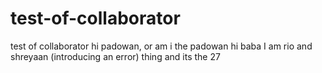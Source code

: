 # test-of-collaborator
test of collaborator
hi padowan, or am i the padowan
hi baba
I am rio and shreyaan (introducing an error) thing and its the 27